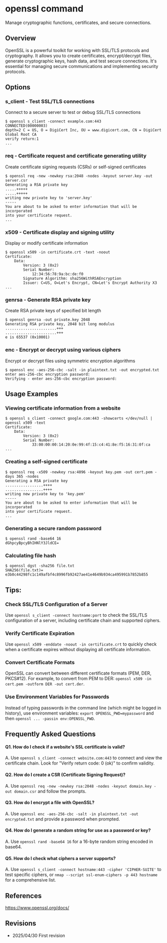 # openssl command

Manage cryptographic functions, certificates, and secure connections.

## Overview

OpenSSL is a powerful toolkit for working with SSL/TLS protocols and cryptography. It allows you to create certificates, encrypt/decrypt files, generate cryptographic keys, hash data, and test secure connections. It's essential for managing secure communications and implementing security protocols.

## Options

### **s_client** - Test SSL/TLS connections

Connect to a secure server to test or debug SSL/TLS connections

```console
$ openssl s_client -connect example.com:443
CONNECTED(00000003)
depth=2 C = US, O = DigiCert Inc, OU = www.digicert.com, CN = DigiCert Global Root CA
verify return:1
...
```

### **req** - Certificate request and certificate generating utility

Create certificate signing requests (CSRs) or self-signed certificates

```console
$ openssl req -new -newkey rsa:2048 -nodes -keyout server.key -out server.csr
Generating a RSA private key
.....+++++
.....+++++
writing new private key to 'server.key'
-----
You are about to be asked to enter information that will be incorporated
into your certificate request.
...
```

### **x509** - Certificate display and signing utility

Display or modify certificate information

```console
$ openssl x509 -in certificate.crt -text -noout
Certificate:
    Data:
        Version: 3 (0x2)
        Serial Number:
            12:34:56:78:9a:bc:de:f0
        Signature Algorithm: sha256WithRSAEncryption
        Issuer: C=US, O=Let's Encrypt, CN=Let's Encrypt Authority X3
...
```

### **genrsa** - Generate RSA private key

Create RSA private keys of specified bit length

```console
$ openssl genrsa -out private.key 2048
Generating RSA private key, 2048 bit long modulus
.......................+++
.......................+++
e is 65537 (0x10001)
```

### **enc** - Encrypt or decrypt using various ciphers

Encrypt or decrypt files using symmetric encryption algorithms

```console
$ openssl enc -aes-256-cbc -salt -in plaintext.txt -out encrypted.txt
enter aes-256-cbc encryption password:
Verifying - enter aes-256-cbc encryption password:
```

## Usage Examples

### Viewing certificate information from a website

```console
$ openssl s_client -connect google.com:443 -showcerts </dev/null | openssl x509 -text
Certificate:
    Data:
        Version: 3 (0x2)
        Serial Number:
            33:00:00:00:14:20:0e:99:4f:15:c4:41:8e:f5:16:31:0f:ca
...
```

### Creating a self-signed certificate

```console
$ openssl req -x509 -newkey rsa:4096 -keyout key.pem -out cert.pem -days 365 -nodes
Generating a RSA private key
.................++++
.................++++
writing new private key to 'key.pem'
-----
You are about to be asked to enter information that will be incorporated
into your certificate request.
...
```

### Generating a secure random password

```console
$ openssl rand -base64 16
dGhpcyBpcyBhIHNlY3JldCE=
```

### Calculating file hash

```console
$ openssl dgst -sha256 file.txt
SHA256(file.txt)= e3b0c44298fc1c149afbf4c8996fb92427ae41e4649b934ca495991b7852b855
```

## Tips:

### Check SSL/TLS Configuration of a Server

Use `openssl s_client -connect hostname:port` to check the SSL/TLS configuration of a server, including certificate chain and supported ciphers.

### Verify Certificate Expiration

Use `openssl x509 -enddate -noout -in certificate.crt` to quickly check when a certificate expires without displaying all certificate information.

### Convert Certificate Formats

OpenSSL can convert between different certificate formats (PEM, DER, PKCS#12). For example, to convert from PEM to DER: `openssl x509 -in cert.pem -outform DER -out cert.der`.

### Use Environment Variables for Passwords

Instead of typing passwords in the command line (which might be logged in history), use environment variables: `export OPENSSL_PWD=mypassword` and then `openssl ... -passin env:OPENSSL_PWD`.

## Frequently Asked Questions

#### Q1. How do I check if a website's SSL certificate is valid?
A. Use `openssl s_client -connect website.com:443` to connect and view the certificate chain. Look for "Verify return code: 0 (ok)" to confirm validity.

#### Q2. How do I create a CSR (Certificate Signing Request)?
A. Use `openssl req -new -newkey rsa:2048 -nodes -keyout domain.key -out domain.csr` and follow the prompts.

#### Q3. How do I encrypt a file with OpenSSL?
A. Use `openssl enc -aes-256-cbc -salt -in plaintext.txt -out encrypted.txt` and provide a password when prompted.

#### Q4. How do I generate a random string for use as a password or key?
A. Use `openssl rand -base64 16` for a 16-byte random string encoded in base64.

#### Q5. How do I check what ciphers a server supports?
A. Use `openssl s_client -connect hostname:443 -cipher 'CIPHER-SUITE'` to test specific ciphers, or `nmap --script ssl-enum-ciphers -p 443 hostname` for a comprehensive list.

## References

https://www.openssl.org/docs/

## Revisions

- 2025/04/30 First revision